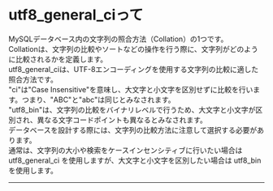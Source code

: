 # utf8_general_ciって  
MySQLデータベース内の文字列の照合方法（Collation）の1つです。  
Collationは、文字列の比較やソートなどの操作を行う際に、文字列がどのように比較されるかを定義します。  
utf8_general_ciは、UTF-8エンコーディングを使用する文字列の比較に適した照合方法です。  
"ci"は"Case Insensitive"を意味し、大文字と小文字を区別せずに比較を行います。つまり、"ABC"と"abc"は同じとみなされます。  
"utf8_bin"は、文字列の比較をバイナリレベルで行うため、大文字と小文字が区別され、異なる文字コードポイントも異なるとみなされます。  
データベースを設計する際には、文字列の比較方法に注意して選択する必要があります。  
通常は、文字列の大小や検索をケースインセンシティブに行いたい場合は utf8_general_ci を使用しますが、大文字と小文字を区別したい場合は utf8_bin を使用します。  
***
